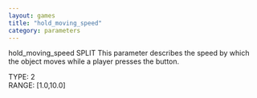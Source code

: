 ```yaml
---
layout: games
title: "hold_moving_speed"
category: parameters
---
```


hold_moving_speed SPLIT This parameter describes the speed by which the object moves while a player presses the button.

TYPE: 2
<br>
RANGE: [1.0,10.0]
